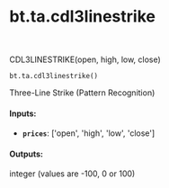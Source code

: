 <div itemscope itemtype="http://developers.google.com/ReferenceObject">
<meta itemprop="name" content="bt.ta.cdl3linestrike" />
<meta itemprop="path" content="Stable" />
</div>

# bt.ta.cdl3linestrike

<!-- Insert buttons and diff -->

<table class="tfo-notebook-buttons tfo-api nocontent" align="left">

</table>



CDL3LINESTRIKE(open, high, low, close)

<pre class="devsite-click-to-copy prettyprint lang-py tfo-signature-link">
<code>bt.ta.cdl3linestrike()
</code></pre>



<!-- Placeholder for "Used in" -->

Three-Line Strike  (Pattern Recognition)

#### Inputs:


* <b>`prices`</b>: ['open', 'high', 'low', 'close']


#### Outputs:

integer (values are -100, 0 or 100)
